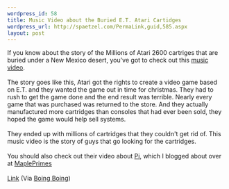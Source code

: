 ```yaml
--- 
wordpress_id: 58
title: Music Video about the Buried E.T. Atari Cartidges
wordpress_url: http://spaetzel.com/PermaLink,guid,585.aspx
layout: post
---
```

If you know about the story of the Millions of Atari 2600 cartriges that are buried under a New Mexico desert, you've got to check out this <a href="http://keithschofield.com/et/">music
        video</a>.<br />
        <br />
        The story goes like this, Atari got the rights to create a video game based on E.T.
        and they wanted the game out in time for christmas. They had to rush to get the game
        done and the end result was terrible. Nearly every game that was purchased was returned
        to the store. And they actually manufactured more cartridges than consoles that had
        ever been sold, they hoped the game would help sell systems.<br />
        <br />
        They ended up with millions of cartridges that they couldn't get rid of. This music
        video is the story of guys that go looking for the cartridges.
        <br />
        <br />
        You should also check out their video about <a href="http://keithschofield.com/pi/">Pi</a>,
        which I blogged about over at <a href="http://beta.mapleprimes.com/blog/will/the-math-rap">MaplePrimes</a>
        <br />
        <br />
        <a href="http://keithschofield.com/et/">Link</a> (Via <a href="http://www.boingboing.net/2006/01/24/music_video_tells_st.html">Boing
        Boing</a>)<img width="0" height="0" src="http://spaetzel.com/aggbug.ashx?id=585" />
